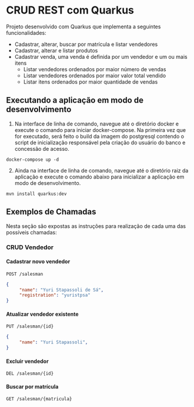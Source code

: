 # CRUD REST com Quarkus

Projeto desenvolvido com Quarkus que implementa a seguintes funcionalidades:

- Cadastrar, alterar, buscar por matrícula e listar vendedores
- Cadastrar, alterar e listar produtos
- Cadastrar venda, uma venda é definida por um vendedor e um ou mais itens
  - Listar vendedores ordenados por maior número de vendas
  - Listar vendedores ordenados por maior valor total vendido
  - Listar itens ordenados por maior quantidade de vendas

## Executando a aplicação em modo de desenvolvimento

1. Na interface de linha de comando, navegue até o diretório docker e execute o comando para iniciar docker-compose. Na primeira vez que for executado, será feito o build da imagem do postgresql contendo o script de inicialização responsável pela criação do usuário do banco e concessão de acesso.

```shell script
docker-compose up -d
```

2. Ainda na interface de linha de comando, navegue até o diretório raiz da aplicação e execute o comando abaixo para inicializar a aplicação em modo de desenvolvimento.

```shell script
mvn install quarkus:dev
```

## Exemplos de Chamadas

Nesta seção são expostas as instruções para realização de cada uma das possíveis chamadas:

### CRUD Vendedor

#### Cadastrar novo vendedor

`POST /salesman`

```json
{
	 "name": "Yuri Stapassoli de Sá",
	 "registration": "yuristpsa"
}
```
#### Atualizar vendedor existente

`PUT /salesman/{id}`

```json
{
	 "name": "Yuri Stapassoli",
}
```

#### Excluir vendedor

`DEL /salesman/{id}`

#### Buscar por matrícula

`GET /salesman/{matricula}`
